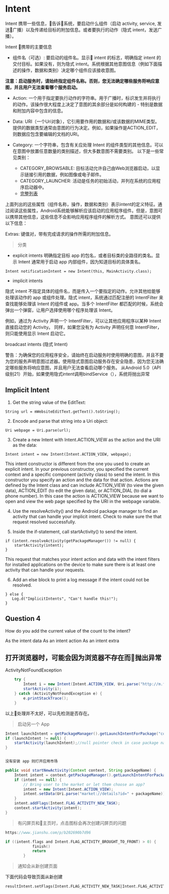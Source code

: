 # Intent

Intent 携带一些信息，告诉系统，要启动什么组件（启动 activity, service, 发送广播）以及传递给目标的附加信息。或者要执行的动作（隐式 intent，发送广播）。

Intent 携带的主要信息

- 组件名（可选）: 要启动的组件名。显示 intent 的标志，明确指定 intent 的交付目标。如果没有，则为隐式 intent。系统根据其他意图信息（例如下面描述的操作，数据和类别）决定哪个组件应该接收意图。

**注意：启动服务时，请始终指定组件名称。否则，您无法确定哪些服务将响应意图，并且用户无法查看哪个服务启动。**

- Action: 一个用于指定要执行动作的字符串。用于广播时，标识发生并将执行的动作。该操作很大程度上决定了意图的其余部分是如何构建的 - 特别是数据和附加内容中包含的信息。

- Data: URI（一个Uri对象），它引用要作用的数据和/或该数据的MIME类型。
提供的数据类型通常由意图的行为决定。例如，如果操作是ACTION_EDIT，则数据应包含要编辑的文档的URI。

- Category: 一个字符串，包含有关应处理 Intent 的组件类型的其他信息。可以在意图中放置任意数量的类别描述，但大多数意图不需要类别。
以下是一些常见类别：
    - CATEGORY_BROWSABLE: 目标活动允许自己由Web浏览器启动，以显示链接引用的数据，例如图像或电子邮件。
    - CATEGORY_LAUNCHER: 活动是任务的初始活动，并列在系统的应用程序启动器中。
    - [完整列表](https://developer.android.com/reference/android/content/Intent.html)

上面列出的这些属性（组件名称，操作，数据和类别）表示intent的定义特征。通过阅读这些属性，Android系统能够解析应该启动的应用程序组件。但是，意图可以携带其他信息，这些信息不会影响应用程序组件的解析方式。
意图还可以提供以下信息：

Extras: 键值对，带有完成请求的操作所需的附加信息。

> 分类

- explicit intents
明确指定目标 app 的包名，或者目标类的全路径的类名。显示 Intent 通常用于启动 app 内部组件，因为知道目标的具体类名。
```
Intent notificationIntent = new Intent(this, MainActivity.class);
```
- implicit intents

隐式 intent 不指定具体的组件名，而是传入一个要指定的动作。允许其他给能够处理该动作的 app 或组件处理。隐式 intent，系统通过匹配注册的 IntentFilter 来查找能够处理该 Intent 的组件或 app。当多个 IntentFilter 都匹配的时候，系统会弹出一个弹窗，让用户选择使用哪个程序处理该 Intent。

例如，通过为 Activity 声明一个 IntentFilter，可以让其他应用程序以某种 Intent 直接启动您的 Activity。
同样，如果您没有为 Activity 声明任何意 IntentFilter，则只能使用显示 Intent 启动它。

broadcast intents (隐式 Intent)


警告：为确保您的应用程序安全，请始终在启动服务时使用明确的意图，并且不要为您的服务声明意图过滤器。使用隐式意图启动服务存在安全隐患，因为您无法确定哪些服务将响应意图，并且用户无法查看启动哪个服务。
从Android 5.0（API级别21）开始，如果使用隐式intent调用bindService（），系统将抛出异常


## Implicit Intent


1. Get the string value of the EditText:
```
String url = mWebsiteEditText.getText().toString();
```
2. Encode and parse that string into a Uri object:
```
Uri webpage = Uri.parse(url);
```
3. Create a new Intent with Intent.ACTION_VIEW as the action and the URI as the data:
```
Intent intent = new Intent(Intent.ACTION_VIEW, webpage);
```

This intent constructor is different from the one you used to create an explicit intent. In your previous constructor, you specified the current context and a specific component (activity class) to send the intent. In this constructor you specify an action and the data for that action. Actions are defined by the Intent class and can include ACTION_VIEW (to view the given data), ACTION_EDIT (to edit the given data), or ACTION_DIAL (to dial a phone number). In this case the action is ACTION_VIEW because we want to open and view the web page specified by the URI in the webpage variable.

4. Use the resolveActivity() and the Android package manager to find an activity that can handle your implicit intent. Check to make sure the that request resolved successfully.

5. Inside the if-statement, call startActivity() to send the intent.
```
if (intent.resolveActivity(getPackageManager()) != null) {
    startActivity(intent);
}
```
This request that matches your intent action and data with the intent filters for installed applications on the device to make sure there is at least one activity that can handle your requests.

6. Add an else block to print a log message if the intent could not be resolved.
```
} else {
   Log.d("ImplicitIntents", "Can't handle this!");
}
```


## Question 4
How do you add the current value of the count to the intent?

As the intent data
As an intent action
As an intent extra

## 打开浏览器时，可能会因为浏览器不存在而抛出异常

ActivityNotFoundException

```java
    try {
        Intent i = new Intent(Intent.ACTION_VIEW, Uri.parse("http://m.fretebras.com.br/fretes"));
        startActivity(i);
    } catch (ActivityNotFoundException e) {
        e.printStackTrace();
    }
```
以上处理并不太好，可以先检测是否存在。

> 启动另一个 App

```Java
Intent launchIntent = getPackageManager().getLaunchIntentForPackage("com.package.address");
if (launchIntent != null) {
    startActivity(launchIntent);//null pointer check in case package name was not found
}


没有安装 app 则打开应用市场

public void startNewActivity(Context context, String packageName) {
    Intent intent = context.getPackageManager().getLaunchIntentForPackage(packageName);
    if (intent == null) {
        // Bring user to the market or let them choose an app?
        intent = new Intent(Intent.ACTION_VIEW);
        intent.setData(Uri.parse("market://details?id=" + packageName));
    }
    intent.addFlags(Intent.FLAG_ACTIVITY_NEW_TASK);
    context.startActivity(intent);
}
```


> 有闪屏页和主页时，点击图标会再次创建闪屏页的问题

```Kotlin
https://www.jianshu.com/p/b202690b7d96

if ((intent.flags and Intent.FLAG_ACTIVITY_BROUGHT_TO_FRONT) > 0) {
            finish()
            return
        }
```


> 通知会从新创建页面

下面代码会导致页面从新创建

```
resultIntent.setFlags(Intent.FLAG_ACTIVITY_NEW_TASK|Intent.FLAG_ACTIVITY_CLEAR_TASK);

```
